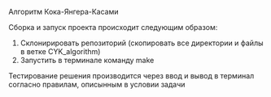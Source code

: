 Алгоритм Кока-Янгера-Касами

Сборка и запуск проекта происходит следующим образом:
1. Склонирировать репозиторий (скопировать все директории и файлы в ветке CYK_algorithm)
2. Запустить в терминале команду make

Тестирование решения производится через ввод и вывод в терминал согласно правилам, описынным в условии задачи

